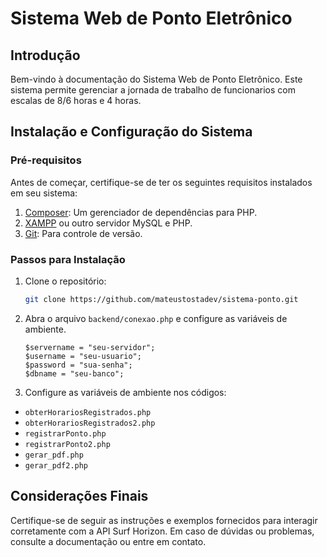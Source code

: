 # Sistema Web de Ponto Eletrônico 

## Introdução

Bem-vindo à documentação do Sistema Web de Ponto Eletrônico. Este sistema permite gerenciar a jornada de trabalho de funcionarios com escalas de 8/6 horas e 4 horas.

## Instalação e Configuração do Sistema

### Pré-requisitos

Antes de começar, certifique-se de ter os seguintes requisitos instalados em seu sistema:

1. [Composer](https://getcomposer.org/): Um gerenciador de dependências para PHP.
2. [XAMPP](https://www.apachefriends.org/index.html) ou outro servidor MySQL e PHP.
3. [Git](https://git-scm.com/downloads): Para controle de versão.

### Passos para Instalação

1. Clone o repositório:

    ```bash
    git clone https://github.com/mateustostadev/sistema-ponto.git
    ```

2.  Abra o arquivo `backend/conexao.php` e configure as variáveis de ambiente.

       ```dotenv
       $servername = "seu-servidor";
       $username = "seu-usuario";
       $password = "sua-senha";
       $dbname = "seu-banco";
       ```
3. Configure as variáveis de ambiente nos códigos:

- `obterHorariosRegistrados.php`
- `obterHorariosRegistrados2.php`
- `registrarPonto.php`
- `registrarPonto2.php`
- `gerar_pdf.php`
- `gerar_pdf2.php`


## Considerações Finais

Certifique-se de seguir as instruções e exemplos fornecidos para interagir corretamente com a API Surf Horizon. Em caso de dúvidas ou problemas, consulte a documentação ou entre em contato.

